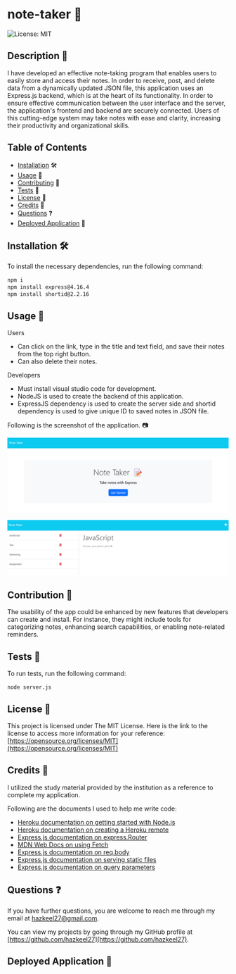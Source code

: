 # note-taker 📝
![License: MIT](https://img.shields.io/badge/License-MIT-yellow.svg)

## Description 📄

I have developed an effective note-taking program that enables users to easily store and access their notes. In order to receive, post, and delete data from a dynamically updated JSON file, this application uses an Express.js backend, which is at the heart of its functionality. In order to ensure effective communication between the user interface and the server, the application's frontend and backend are securely connected. Users of this cutting-edge system may take notes with ease and clarity, increasing their productivity and organizational skills.

## Table of Contents

* [Installation](#installation) 🛠️
* [Usage](#usage) 📘
* [Contributing](#contributing) 🤝
* [Tests](#tests) 🧪
* [License](#license) 📜
* [Credits](#credits) 🙏
* [Questions](#questions) ❓
* [Deployed Application](#link) 🚀

## <a name="installation"></a>Installation 🛠️

To install the necessary dependencies, run the following command:

```
npm i
npm install express@4.16.4
npm install shortid@2.2.16
```

## <a name="usage"></a>Usage 📘

Users
- Can click on the link, type in the title and text field, and save their notes from the top right button.
- Can also delete their notes.

Developers
- Must install visual studio code for development.
- NodeJS is used to create the backend of this application.
- ExpressJS dependency is used to create the server side and shortid dependency is used to give unique ID to saved notes in JSON file.

Following is the screenshot of the application. 📷

![home page screenshot](./images/home-page.png)

![notes page screenshot](./images/notes-page.png)

## <a name="contributing"></a>Contribution 🤝

The usability of the app could be enhanced by new features that developers can create and install. For instance, they might include tools for categorizing notes, enhancing search capabilities, or enabling note-related reminders.

## <a name="tests"></a>Tests 🧪

To run tests, run the following command:

```
node server.js
```

## <a name="license"></a>License 📜

This project is licensed under The MIT License. Here is the link to the license to access more information for your reference: [https://opensource.org/licenses/MIT](https://opensource.org/licenses/MIT)

## <a name="credits"></a>Credits 🙏

I utilized the study material provided by the institution as a reference to complete my application.

Following are the documents I used to help me write code:

- [Heroku documentation on getting started with Node.js](https://devcenter.heroku.com/articles/getting-started-with-nodejs?singlepage=true)
- [Heroku documentation on creating a Heroku remote](https://devcenter.heroku.com/articles/git#creating-a-heroku-remote)
- [Express.js documentation on express.Router](http://expressjs.com/en/guide/routing.html#express-router)
- [MDN Web Docs on using Fetch](https://developer.mozilla.org/en-US/docs/Web/API/Fetch_API/Using_Fetch)
- [Express.js documentation on req.body](http://expressjs.com/en/api.html#req.body)
- [Express.js documentation on serving static files](http://expressjs.com/en/starter/static-files.html)
- [Express.js documentation on query parameters](http://expressjs.com/en/guide/routing.html#route-paths)

## <a name="questions"></a>Questions ❓

If you have further questions, you are welcome to reach me through my email at hazkeel27@gmail.com.

You can view my projects by going through my GitHub profile at [https://github.com/hazkeel27](https://github.com/hazkeel27).

## <a name="link"></a>Deployed Application 🚀


